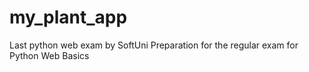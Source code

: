 # my_plant_app

Last python web exam by SoftUni
Preparation for the regular exam for Python Web Basics
